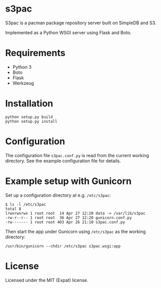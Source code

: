 # s3pac
S3pac is a pacman package repository server built on SimpleDB and S3.

Implemented as a Python WSGI server using Flask and Boto.

# Requirements
- Python 3
- Boto
- Flask
- Werkzeug

# Installation
    python setup.py build
    python setup.py install

# Configuration
The configuration file `s3pac.conf.py` is read from the current working directory. See the example configuration file for details.

# Example setup with Gunicorn
Set up a configuration directory at e.g. `/etc/s3pac`:

    $ ls -l /etc/s3pac 
    total 8
    lrwxrwxrwx 1 root root  14 Apr 27 12:20 data -> /var/lib/s3pac
    -rw-r--r-- 1 root root  36 Apr 27 12:20 gunicorn.conf.py
    -rw------- 1 root root 403 Apr 26 21:10 s3pac.conf.py

Then start the app under Gunicorn using `/etc/s3pac` as the working directory:

    /usr/bin/gunicorn --chdir /etc/s3pac s3pac.wsgi:app

# License
Licensed under the MIT (Expat) license.
